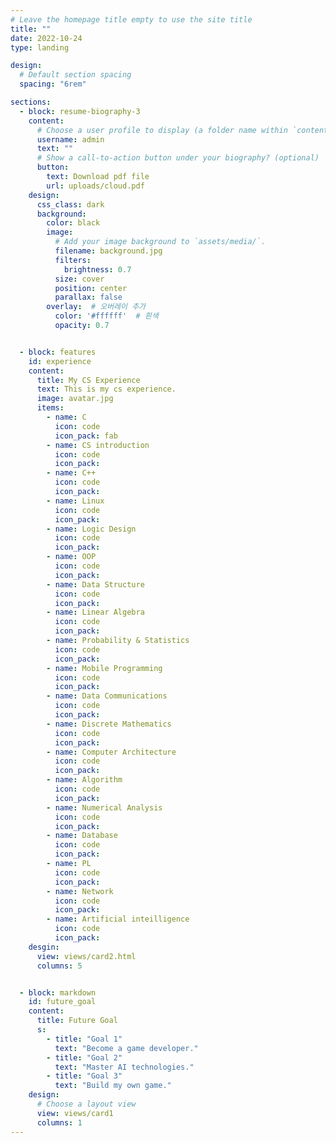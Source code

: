 ```yaml
---
# Leave the homepage title empty to use the site title
title: ""
date: 2022-10-24
type: landing

design:
  # Default section spacing
  spacing: "6rem"

sections:
  - block: resume-biography-3
    content:
      # Choose a user profile to display (a folder name within `content/authors/`)
      username: admin
      text: ""
      # Show a call-to-action button under your biography? (optional)
      button:
        text: Download pdf file
        url: uploads/cloud.pdf
    design:
      css_class: dark
      background:
        color: black
        image:
          # Add your image background to `assets/media/`.
          filename: background.jpg
          filters:
            brightness: 0.7
          size: cover
          position: center
          parallax: false
        overlay:  # 오버레이 추가
          color: '#ffffff'  # 흰색
          opacity: 0.7 


  - block: features
    id: experience
    content:
      title: My CS Experience
      text: This is my cs experience.
      image: avatar.jpg
      items:
        - name: C
          icon: code
          icon_pack: fab
        - name: CS introduction
          icon: code
          icon_pack:
        - name: C++
          icon: code
          icon_pack:
        - name: Linux
          icon: code
          icon_pack:
        - name: Logic Design
          icon: code
          icon_pack:
        - name: OOP
          icon: code
          icon_pack:
        - name: Data Structure
          icon: code
          icon_pack:
        - name: Linear Algebra
          icon: code
          icon_pack:
        - name: Probability & Statistics
          icon: code
          icon_pack:
        - name: Mobile Programming
          icon: code 
          icon_pack:
        - name: Data Communications
          icon: code
          icon_pack:
        - name: Discrete Mathematics
          icon: code
          icon_pack:
        - name: Computer Architecture
          icon: code
          icon_pack:
        - name: Algorithm
          icon: code
          icon_pack:
        - name: Numerical Analysis
          icon: code
          icon_pack:
        - name: Database
          icon: code
          icon_pack:
        - name: PL
          icon: code
          icon_pack:
        - name: Network
          icon: code
          icon_pack:
        - name: Artificial inteilligence
          icon: code
          icon_pack:
    desgin:
      view: views/card2.html
      columns: 5


  - block: markdown
    id: future_goal
    content:
      title: Future Goal
      s:
        - title: "Goal 1"
          text: "Become a game developer."
        - title: "Goal 2"
          text: "Master AI technologies."
        - title: "Goal 3"
          text: "Build my own game."
    design:
      # Choose a layout view
      view: views/card1
      columns: 1
---
```


